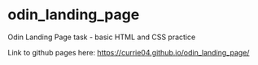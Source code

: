 # odin_landing_page
Odin Landing Page task - basic HTML and CSS practice

Link to github pages here:
 https://currie04.github.io/odin_landing_page/
